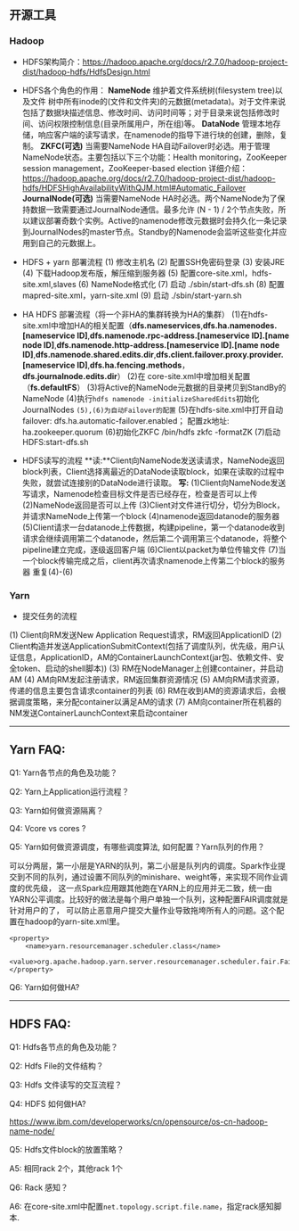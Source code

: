 ## 开源工具

### Hadoop

* HDFS架构简介：https://hadoop.apache.org/docs/r2.7.0/hadoop-project-dist/hadoop-hdfs/HdfsDesign.html
 
* HDFS各个角色的作用：
  **NameNode**
维护着文件系统树(filesystem tree)以及文件 树中所有inode的(文件和文件夹)的元数据(metadata)。对于文件来说包括了数据块描述信息、修改时间、访问时间等；对于目录来说包括修改时间、访问权限控制信息(目录所属用户，所在组)等。
 **DataNode**
管理本地存储，响应客户端的读写请求，在namenode的指导下进行块的创建，删除，复制。
 **ZKFC(可选)**
当需要NameNode HA自动Failover时必选。用于管理NameNode状态。主要包括以下三个功能：Health monitoring，ZooKeeper session management，ZooKeeper-based election
详细介绍：https://hadoop.apache.org/docs/r2.7.0/hadoop-project-dist/hadoop-hdfs/HDFSHighAvailabilityWithQJM.html#Automatic_Failover
 **JournalNode(可选)**
 当需要NameNode HA时必选。两个NameNode为了保持数据一致需要通过JournalNode通信。最多允许 (N - 1) / 2个节点失败，所以建议部署奇数个实例。Active的namenode修改元数据时会持久化一条记录到JournalNodes的master节点。Standby的Namenode会监听这些变化并应用到自己的元数据上。
 
* HDFS + yarn 部署流程
 (1) 修改主机名
 (2) 配置SSH免密码登录
 (3) 安装JRE
 (4) 下载Hadoop发布版，解压缩到服务器
 (5) 配置core-site.xml，hdfs-site.xml,slaves
 (6) NameNode格式化
 (7) 启动 ./sbin/start-dfs.sh
 (8) 配置mapred-site.xml，yarn-site.xml
 (9) 启动 ./sbin/start-yarn.sh
 
* HA HDFS 部署流程（将一个非HA的集群转换为HA的集群）
 (1)在hdfs-site.xml中增加HA的相关配置（**dfs.nameservices**,**dfs.ha.namenodes.[nameservice ID]**,**dfs.namenode.rpc-address.[nameservice ID].[name node ID]**,**dfs.namenode.http-address.[nameservice ID].[name node ID]**,**dfs.namenode.shared.edits.dir**,**dfs.client.failover.proxy.provider.[nameservice ID]**,**dfs.ha.fencing.methods**，**dfs.journalnode.edits.dir**）
 (2)在 core-site.xml中增加相关配置（**fs.defaultFS**）
 (3)将Active的NameNode元数据的目录拷贝到StandBy的NameNode
 (4)执行`hdfs namenode -initializeSharedEdits`初始化JournalNodes
 `(5),(6)为自动Failover的配置`
 (5)在hdfs-site.xml中打开自动failover:
 dfs.ha.automatic-failover.enabled；
 配置zk地址:
 ha.zookeeper.quorum
 (6)初始化ZKFC
 /bin/hdfs zkfc -formatZK
 (7)启动HDFS:start-dfs.sh
 
* HDFS读写的流程 
**读:**Client向NameNode发送读请求，NameNode返回block列表，Client选择离最近的DataNode读取block，如果在读取的过程中失败，就尝试连接别的DataNode进行读取。
**写:**
(1)Client向NameNode发送写请求，Namenode检查目标文件是否已经存在，检查是否可以上传
(2)NameNode返回是否可以上传
(3)Client对文件进行切分，切分为Block，并请求NameNode上传第一个block
(4)namenode返回datanode的服务器
(5)Client请求一台datanode上传数据，构建pipeline，第一个datanode收到请求会继续调用第二个datanode，然后第二个调用第三个datanode，将整个pipeline建立完成，逐级返回客户端
(6)Client以packet为单位传输文件
(7)当一个block传输完成之后，client再次请求namenode上传第二个block的服务器 重复(4)-(6)
 
### Yarn

* 提交任务的流程

(1) Client向RM发送New Application Request请求，RM返回ApplicationID
(2) Client构造并发送ApplicationSubmitContext(包括了调度队列，优先级，用户认证信息，ApplicationID，AM的ContainerLaunchContext(jar包、依赖文件、安全token、启动的shell脚本))
(3) RM在NodeManager上创建container，并启动AM
(4) AM向RM发起注册请求，RM返回集群资源情况
(5) AM向RM请求资源，传递的信息主要包含请求container的列表
(6) RM在收到AM的资源请求后，会根据调度策略，来分配container以满足AM的请求
(7) AM向container所在机器的NM发送ContainerLaunchContext来启动container


---

## Yarn FAQ:

Q1: Yarn各节点的角色及功能？

Q2: Yarn上Application运行流程？

Q3: Yarn如何做资源隔离？

Q4: Vcore vs cores ?

Q5: Yarn如何做资源调度，有哪些调度算法, 如何配置？Yarn队列的作用？

可以分两层，第一小层是YARN的队列，第二小层是队列内的调度。Spark作业提交到不同的队列，通过设置不同队列的minishare、weight等，来实现不同作业调度的优先级，
这一点Spark应用跟其他跑在YARN上的应用并无二致，统一由YARN公平调度。比较好的做法是每个用户单独一个队列，这种配置FAIR调度就是针对用户的了，
可以防止恶意用户提交大量作业导致拖垮所有人的问题。这个配置在hadoop的yarn-site.xml里。

```
<property>
    <name>yarn.resourcemanager.scheduler.class</name>
    <value>org.apache.hadoop.yarn.server.resourcemanager.scheduler.fair.FairScheduler</value>
</property>
```

Q6: Yarn如何做HA?

---

## HDFS FAQ:

Q1: Hdfs各节点的角色及功能？

Q2: Hdfs File的文件结构？

Q3: Hdfs 文件读写的交互流程？

Q4: HDFS 如何做HA?

https://www.ibm.com/developerworks/cn/opensource/os-cn-hadoop-name-node/

Q5: Hdfs文件block的放置策略？

A5: 相同rack 2个，其他rack 1个

Q6: Rack 感知？

A6: 在core-site.xml中配置`net.topology.script.file.name`，指定rack感知脚本.